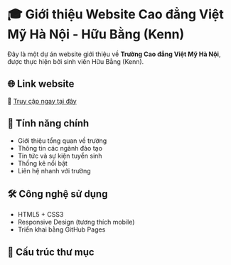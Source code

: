# 🎓 Giới thiệu Website Cao đẳng Việt Mỹ Hà Nội - Hữu Bằng (Kenn)

Đây là một dự án website giới thiệu về **Trường Cao đẳng Việt Mỹ Hà Nội**, được thực hiện bởi sinh viên Hữu Bằng (Kenn).

## 🌐 Link website
🔗 [Truy cập ngay tại đây](https://kenn206.github.io/caodangvietmy_banghuu2006/)

## 📌 Tính năng chính

- Giới thiệu tổng quan về trường
- Thông tin các ngành đào tạo
- Tin tức và sự kiện tuyển sinh
- Thống kê nổi bật
- Liên hệ nhanh với trường

## 🛠️ Công nghệ sử dụng

- HTML5 + CSS3
- Responsive Design (tương thích mobile)
- Triển khai bằng GitHub Pages

## 📁 Cấu trúc thư mục

